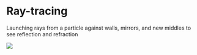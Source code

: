 # Ray-tracing

Launching rays from a particle against walls, mirrors, and new middles to see reflection and refraction

![](https://i.imgur.com/WSMnRD8.png)
